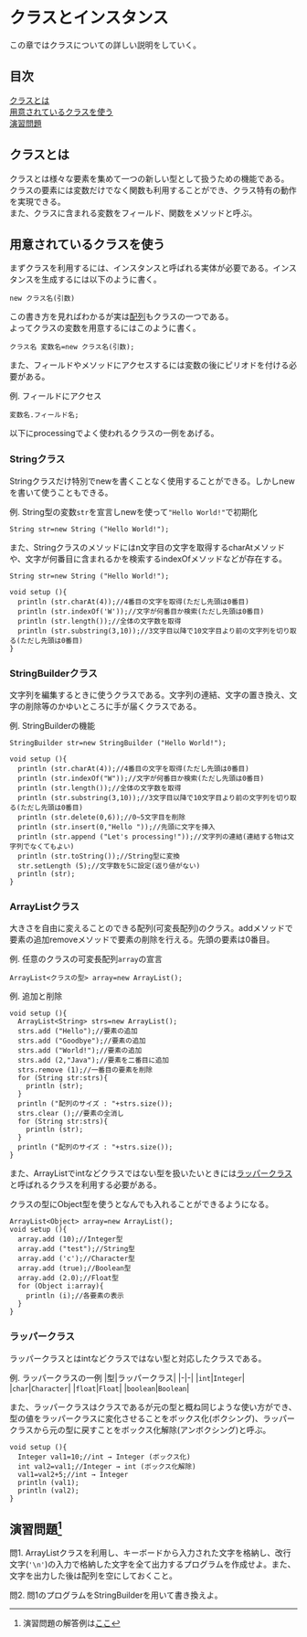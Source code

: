 # クラスとインスタンス
この章ではクラスについての詳しい説明をしていく。

## 目次
[クラスとは](#クラスとは)  
[用意されているクラスを使う](#用意されているクラスを使う)  
[演習問題](#演習問題1)

## クラスとは
クラスとは様々な要素を集めて一つの新しい型として扱うための機能である。  
クラスの要素には変数だけでなく関数も利用することができ、クラス特有の動作を実現できる。  
また、クラスに含まれる変数をフィールド、関数をメソッドと呼ぶ。

## 用意されているクラスを使う
まずクラスを利用するには、インスタンスと呼ばれる実体が必要である。インスタンスを生成するには以下のように書く。
```
new クラス名(引数)
```
この書き方を見ればわかるが実は[配列](Chapter4.md)もクラスの一つである。  
よってクラスの変数を用意するにはこのように書く。
```
クラス名 変数名=new クラス名(引数);
```
また、フィールドやメソッドにアクセスするには変数の後にピリオドを付ける必要がある。

例. フィールドにアクセス
```
変数名.フィールド名;
```
以下にprocessingでよく使われるクラスの一例をあげる。

### Stringクラス
Stringクラスだけ特別でnewを書くことなく使用することができる。しかしnewを書いて使うこともできる。

例. String型の変数`str`を宣言しnewを使って`"Hello World!"`で初期化
```
String str=new String ("Hello World!");
```

また、Stringクラスのメソッドにはn文字目の文字を取得するcharAtメソッドや、文字が何番目に含まれるかを検索するindexOfメソッドなどが存在する。
```
String str=new String ("Hello World!");

void setup (){
  println (str.charAt(4));//4番目の文字を取得(ただし先頭は0番目)
  println (str.indexOf('W'));//文字が何番目か検索(ただし先頭は0番目)
  println (str.length());//全体の文字数を取得
  println (str.substring(3,10));//3文字目以降で10文字目より前の文字列を切り取る(ただし先頭は0番目)
}
```

### StringBuilderクラス
文字列を編集するときに使うクラスである。文字列の連結、文字の置き換え、文字の削除等のかゆいところに手が届くクラスである。

例. StringBuilderの機能
```
StringBuilder str=new StringBuilder ("Hello World!");

void setup (){
  println (str.charAt(4));//4番目の文字を取得(ただし先頭は0番目)
  println (str.indexOf("W"));//文字が何番目か検索(ただし先頭は0番目)
  println (str.length());//全体の文字数を取得
  println (str.substring(3,10));//3文字目以降で10文字目より前の文字列を切り取る(ただし先頭は0番目)
  println (str.delete(0,6));//0~5文字目を削除
  println (str.insert(0,"Hello "));//先頭に文字を挿入
  println (str.append ("Let's processing!"));//文字列の連結(連結する物は文字列でなくてもよい)
  println (str.toString());//String型に変換
  str.setLength (5);//文字数を5に設定(返り値がない)
  println (str);
}
```

### ArrayListクラス
大きさを自由に変えることのできる配列(可変長配列)のクラス。addメソッドで要素の追加removeメソッドで要素の削除を行える。先頭の要素は0番目。

例. 任意のクラスの可変長配列`array`の宣言
```
ArrayList<クラスの型> array=new ArrayList();
```

例. 追加と削除
```
void setup (){
  ArrayList<String> strs=new ArrayList();
  strs.add ("Hello");//要素の追加
  strs.add ("Goodbye");//要素の追加
  strs.add ("World!");//要素の追加
  strs.add (2,"Java");//要素を二番目に追加
  strs.remove (1);//一番目の要素を削除
  for (String str:strs){
    println (str);
  }
  println ("配列のサイズ : "+strs.size());
  strs.clear ();//要素の全消し
  for (String str:strs){
    println (str);
  }
  println ("配列のサイズ : "+strs.size());
}
```

また、ArrayListでintなどクラスではない型を扱いたいときには[ラッパークラス](#ラッパークラス)と呼ばれるクラスを利用する必要がある。

クラスの型にObject型を使うとなんでも入れることができるようになる。
```
ArrayList<Object> array=new ArrayList();
void setup (){
  array.add (10);//Integer型
  array.add ("test");//String型
  array.add ('c');//Character型
  array.add (true);//Boolean型
  array.add (2.0);//Float型
  for (Object i:array){
    println (i);//各要素の表示
  }
}
```

### ラッパークラス
ラッパークラスとはintなどクラスではない型と対応したクラスである。

例. ラッパークラスの一例
|型|ラッパークラス|
|-|-|
|`int`|`Integer`|
|`char`|`Character`|
|`float`|`Float`|
|`boolean`|`Boolean`|

また、ラッパークラスはクラスであるが元の型と概ね同じような使い方ができ、型の値をラッパークラスに変化させることをボックス化(ボクシング)、ラッパークラスから元の型に戻すことをボックス化解除(アンボクシング)と呼ぶ。

```
void setup (){
  Integer val1=10;//int → Integer (ボックス化)
  int val2=val1;//Integer → int (ボックス化解除)
  val1=val2+5;//int → Integer
  println (val1);
  println (val2);
}
```

## 演習問題[^1]
問1. ArrayListクラスを利用し、キーボードから入力された文字を格納し、改行文字(`'\n'`)の入力で格納した文字を全て出力するプログラムを作成せよ。また、文字を出力した後は配列を空にしておくこと。

問2. 問1のプログラムをStringBuilderを用いて書き換えよ。

[^1]: 演習問題の解答例は[ここ](answers.md)